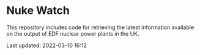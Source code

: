 # Nuke Watch

This repository includes code for retrieving the latest information available on the output of EDF nuclear power plants in the UK.

Last updated: 2022-03-10 16:12
